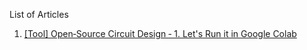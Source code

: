 List of Articles

1. [[Tool] Open‐Source Circuit Design ‐ 1. Let's Run it in Google Colab](https://github.com/KwantaeKim/open-source-circuit.wiki.git)

